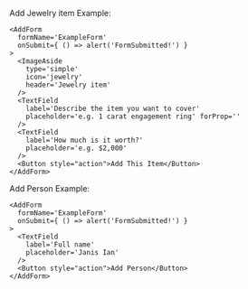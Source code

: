 Add Jewelry item Example:

    <AddForm
      formName='ExampleForm'
      onSubmit={ () => alert('FormSubmitted!') }
    >
      <ImageAside
        type='simple'
        icon='jewelry'
        header='Jewelry item'
      />
      <TextField
        label='Describe the item you want to cover'
        placeholder='e.g. 1 carat engagement ring' forProp=''
      />
      <TextField
        label='How much is it worth?'
        placeholder='e.g. $2,000'
      />
      <Button style="action">Add This Item</Button>
    </AddForm>
Add Person Example:

    <AddForm
      formName='ExampleForm'
      onSubmit={ () => alert('FormSubmitted!') }
    >
      <TextField
        label='Full name'
        placeholder='Janis Ian'
      />
      <Button style="action">Add Person</Button>
    </AddForm>
